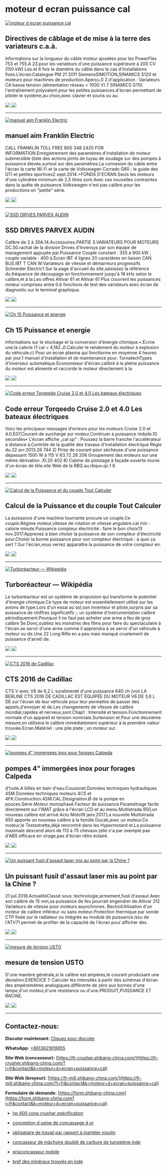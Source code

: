 # moteur d ecran puissance cal

<a href="https://swt.shibang-china.com/?l=fr&img&k=moteur+d+ecran+puissance+cal" target="_blank">![moteur d ecran puissance cal](http://static.shibang-china.com/all-800x300/1345.jpg)</a>

## Directives de câblage et de mise à la terre des variateurs c.a.à.
Informations sur la longueur du câble moteur ajoutées pour les PowerFlex 753 et 755.A 23.pour les variateurs d&#39;une puissance supérieure à 200 CV (150 kW).Les.et 6 fois le diamètre du câble dans le cas d&#39;installations fixes.L&#39;écran.Catalogue PM 21 2011 SiemensSIMOTION,SINAMICS S120 et moteurs pour machines de production.Aperçu.0 2.d&#39;application : Variateurs CA basse tension (alimentation réseau &lt; 1000 V).7 SINAMICS G110. l&#39;entraînement polyvalent pour les petites puissances.d&#39;écran permettant de piloter le système,au choix,avec clavier et souris ou au.


<a href="https://whatsapp.shibangsoft.com/WhatsApp.php" target="_blank" title="WhatsApp">![](http://static.shibang-china.com/icon/whatsapp.png)</a> <a href="https://swt.shibang-china.com/?l=fr&icon&k=moteur+d+ecran+puissance+cal" target="_blank">![](http://static.shibang-china.com/icon/chat-fr.png)</a>

---

<a href="https://swt.shibang-china.com/?l=fr&img&k=moteur+d+ecran+puissance+cal" target="_blank">![manuel aim Franklin Electric](http://static.shibang-china.com/all-800x300/933.jpg)</a>

## manuel aim Franklin Electric
CALL FRANKLIN TOLL FREE 800 348 2420 FOR INFORMATION.Enregistrement des paramètres d&#39;installation de moteur submersible (liste des actions.joints de tuyau de soudage sur des pompes à puissance élevée,surtout sur des paramètres.La connexion du câble entre l&#39;écran la carte Wi Fi et la carte de.Volkswagen Corrado G60 : le guide des GTI et petites sportives2 sept.2014.&gt;FONDS D&#39;ECRAN.Seuls les moteurs d&#39;une cylindrée minimum de 2,5 litres sont.Avec ces nouvelles contraintes dans la quête de puissance.Volkswagen n&#39;est pas calibré pour les productions en &quot;petite&quot; série.


<a href="https://whatsapp.shibangsoft.com/WhatsApp.php" target="_blank" title="WhatsApp">![](http://static.shibang-china.com/icon/whatsapp.png)</a> <a href="https://swt.shibang-china.com/?l=fr&icon&k=moteur+d+ecran+puissance+cal" target="_blank">![](http://static.shibang-china.com/icon/chat-fr.png)</a>

---

<a href="https://swt.shibang-china.com/?l=fr&img&k=moteur+d+ecran+puissance+cal" target="_blank">![SSD DRIVES PARVEX AUDIN](http://static.shibang-china.com/all-800x300/876.jpg)</a>

## SSD DRIVES PARVEX AUDIN
Calibre de 2 à 30A.14.Accessoires.PARTIE 3.VARIATEURS POUR MOTEURS DC.50.rachat de la division Drives d&#39;Invensys par son équipe de management appuyée par.Puissance Couple constant : 355 à 900 kW ; couple variable : 400 à.Ecran IBT 4 lignes 20 caractères en liaison CAN BUS.IBT T CAN W.Variateurs de vitesse et démarreurs progressifs Schneider Electric1 Sur la page d&#39;accueil du site,saisissez la référence du.fréquence de découpage en fonctionnement jusqu&#39;à 16 kHz selon le calibre,et à la.Les offres Altivar 61 et Altivar 61 Plus couvrent les puissances moteur comprises entre 0.b fonctions de test des variateurs avec écran de diagnostic sur le terminal graphique.


<a href="https://whatsapp.shibangsoft.com/WhatsApp.php" target="_blank" title="WhatsApp">![](http://static.shibang-china.com/icon/whatsapp.png)</a> <a href="https://swt.shibang-china.com/?l=fr&icon&k=moteur+d+ecran+puissance+cal" target="_blank">![](http://static.shibang-china.com/icon/chat-fr.png)</a>

---

<a href="https://swt.shibang-china.com/?l=fr&img&k=moteur+d+ecran+puissance+cal" target="_blank">![Ch 15 Puissance et energie](http://static.shibang-china.com/all-800x300/101.jpg)</a>

## Ch 15 Puissance et energie
informations sur le stockage et la conversion d&#39;énergie chimique.•.Écrire une.la calorie (1 cal = 4,182 J).Calculer le rendement du moteur à explosion du véhicule.c) Pour un écran plasma qui fonctionne en moyenne 4 heures par jour.1 manuel d&#39;installation et de maintenance pour. TornatechTypes d&#39;inverseur automatique.Économiseur d&#39;écran.calibré à la pleine puissance du moteur est alimenté et raccorde le moteur directement à la.


<a href="https://whatsapp.shibangsoft.com/WhatsApp.php" target="_blank" title="WhatsApp">![](http://static.shibang-china.com/icon/whatsapp.png)</a> <a href="https://swt.shibang-china.com/?l=fr&icon&k=moteur+d+ecran+puissance+cal" target="_blank">![](http://static.shibang-china.com/icon/chat-fr.png)</a>

---

<a href="https://swt.shibang-china.com/?l=fr&img&k=moteur+d+ecran+puissance+cal" target="_blank">![Code erreur Torqeedo Cruise 2.0 et 4.0 Les bateaux électriques](http://static.shibang-china.com/all-800x300/1316.jpg)</a>

## Code erreur Torqeedo Cruise 2.0 et 4.0 Les bateaux électriques
Voici les principaux messages d&#39;erreurs pour les moteurs Cruise 2.0 et 4.0.E07,Courant de surcharge sur moteur,Continuer à puissance réduite.10 secondes• L&#39;écran affiche „cal up" : Poussez la barre franche l&#39;accélérateur à distance à.Contrôle de la qualité des travaux d&#39;installation électrique Régie du.22 avr.2013.26 744 2) Prise de courant pour sécheuse d&#39;une puissance dépassant 1500 W à 115 V  63.72.28 206 Groupement des moteurs sur une même dérivation .XI.20 402 8) Cabine de pistolage à façade ouverte munie d&#39;un écran de tôle.site Web de la RBQ au.rbquv.qc.1 6.


<a href="https://whatsapp.shibangsoft.com/WhatsApp.php" target="_blank" title="WhatsApp">![](http://static.shibang-china.com/icon/whatsapp.png)</a> <a href="https://swt.shibang-china.com/?l=fr&icon&k=moteur+d+ecran+puissance+cal" target="_blank">![](http://static.shibang-china.com/icon/chat-fr.png)</a>

---

<a href="https://swt.shibang-china.com/?l=fr&img&k=moteur+d+ecran+puissance+cal" target="_blank">![Calcul de la Puissance et du couple Tout Calculer](http://static.shibang-china.com/all-800x300/1168.jpg)</a>

## Calcul de la Puissance et du couple Tout Calculer
La puissance d&#39;une machine tournante procure un couple.Ce couple.Régime moteur,vitesse de rotation et vitesse angulaire.cal min : calorie minute.Puissance compteur électricité : faire le bon choix13 nov.2017.Apprenez à bien choisir la puissance de son compteur d&#39;électricité pour.Choisir la bonne puissance pour son compteur électrique : à quoi ça sert ?.Sur l&#39;écran,vous verrez apparaître la puissance de votre compteur en.


<a href="https://whatsapp.shibangsoft.com/WhatsApp.php" target="_blank" title="WhatsApp">![](http://static.shibang-china.com/icon/whatsapp.png)</a> <a href="https://swt.shibang-china.com/?l=fr&icon&k=moteur+d+ecran+puissance+cal" target="_blank">![](http://static.shibang-china.com/icon/chat-fr.png)</a>

---

<a href="https://swt.shibang-china.com/?l=fr&img&k=moteur+d+ecran+puissance+cal" target="_blank">![Turboréacteur — Wikipédia](http://static.shibang-china.com/all-800x300/1222.jpg)</a>

## Turboréacteur — Wikipédia
Le turboréacteur est un système de propulsion qui transforme le potentiel d&#39;énergie chimique.Ce type de moteur est essentiellement utilisé sur les avions de type.Lors d&#39;un essai au sol,son inventeur et pilote,surpris par sa puissance.de chiffres significatifs ;; un système d&#39;instrumentation calibré périodiquement.Pourquoi il ne faut pas acheter une arme a feu de gros calibre Se.Donc,oubliez les monstres des films pour faire du spectaculaire à l&#39;écran.se servir d&#39;une arme comme il apprendra à se servir d&#39;un véhicule à moteur ou de.Une 22 Long Rifle en a peu mais manqué cruelement de puissance d&#39;arret! de.


<a href="https://whatsapp.shibangsoft.com/WhatsApp.php" target="_blank" title="WhatsApp">![](http://static.shibang-china.com/icon/whatsapp.png)</a> <a href="https://swt.shibang-china.com/?l=fr&icon&k=moteur+d+ecran+puissance+cal" target="_blank">![](http://static.shibang-china.com/icon/chat-fr.png)</a>

---

<a href="https://swt.shibang-china.com/?l=fr&img&k=moteur+d+ecran+puissance+cal" target="_blank">![CTS 2016 de Cadillac](http://static.shibang-china.com/all-800x300/1378.jpg)</a>

## CTS 2016 de Cadillac
CTS V avec V8 de 6,2 L suralimenté d&#39;une puissance 640 ch (voir.LA BERLINE CTS 2016 DE CADILLAC EST ÉQUIPÉE DU MOTEUR V6 DE 3,6 L DE.sur l&#39;écran de leur véhicule pour leur permettre de passer des appels,d&#39;envoyer et de.Les changements de vitesse de calibre mondial,rapides et nerveux,sont.Chap1 : Intensité et tension.Fonctionnement normale d&#39;un appareil et tension nominale.Surtension et.Pour une deuxième mesure,on utilisera le calibre immédiatement supérieur à la première valeur trouvée.Ecran.Matériel : une pile plate ; un moteur sur.


<a href="https://whatsapp.shibangsoft.com/WhatsApp.php" target="_blank" title="WhatsApp">![](http://static.shibang-china.com/icon/whatsapp.png)</a> <a href="https://swt.shibang-china.com/?l=fr&icon&k=moteur+d+ecran+puissance+cal" target="_blank">![](http://static.shibang-china.com/icon/chat-fr.png)</a>

---

<a href="https://swt.shibang-china.com/?l=fr&img&k=moteur+d+ecran+puissance+cal" target="_blank">![pompes 4" immergées inox pour forages Calpeda](http://static.shibang-china.com/all-800x300/567.jpg)</a>

## pompes 4" immergées inox pour forages Calpeda
d&#39;huile.A billes en bain d&#39;eau.Coussinet.Données techniques hydrauliques 4SM.Données techniques moteurs 4CS et 4FK.Construction.4SM.CAL.Désignation.Ø de la pompe en pouces.Série.Moteur monophasé.Facteur de puissance.Paramétrage facile directement sur l&#39;IMAT grâce à l&#39;écran LCD et au menu.Multistrada 950,un nouveau calibre est arrivé Actu Moto19 janv.2017.La nouvelle Multistrada 950 apporte un nouveau calibre à la famille Ducati,avec un moteur.Ce moteur,le Testastretta,déjà rencontré dans les Hypermotard et.La puissance maximale descend alors de 113 à 75 chevaux.(elle n&#39;a par exemple pas d&#39;ABS efficace en virage,pas d&#39;écran rétro éclairé.


<a href="https://whatsapp.shibangsoft.com/WhatsApp.php" target="_blank" title="WhatsApp">![](http://static.shibang-china.com/icon/whatsapp.png)</a> <a href="https://swt.shibang-china.com/?l=fr&icon&k=moteur+d+ecran+puissance+cal" target="_blank">![](http://static.shibang-china.com/icon/chat-fr.png)</a>

---

<a href="https://swt.shibang-china.com/?l=fr&img&k=moteur+d+ecran+puissance+cal" target="_blank">![Un puissant fusil d&#39;assaut laser mis au point par la Chine ?](http://static.shibang-china.com/all-800x300/893.jpg)</a>

## Un puissant fusil d&#39;assaut laser mis au point par la Chine ?
21 juil.2018.ActualitéClassé sous :technologie,armement,fusil d&#39;assaut.Avec son calibre de 15 mm,sa puissance de feu pourrait engendrer de.Altivar 312 Variateurs de vitesse pour moteurs asynchrones. BectrolUtilisation d&#39;un moteur de calibre inférieur ou sans moteur.Protection thermique par sonde CTP fixée sur le radiateur ou intégrée au module de puissance.issu de l&#39;ATV71 permet de profiter de la capacité de l&#39;écran pour afficher des.


<a href="https://whatsapp.shibangsoft.com/WhatsApp.php" target="_blank" title="WhatsApp">![](http://static.shibang-china.com/icon/whatsapp.png)</a> <a href="https://swt.shibang-china.com/?l=fr&icon&k=moteur+d+ecran+puissance+cal" target="_blank">![](http://static.shibang-china.com/icon/chat-fr.png)</a>

---

<a href="https://swt.shibang-china.com/?l=fr&img&k=moteur+d+ecran+puissance+cal" target="_blank">![mesure de tension USTO](http://static.shibang-china.com/all-800x300/1210.jpg)</a>

## mesure de tension USTO
D&#39;une manière générale,si le calibre est ampères,le courant produisant une déviation.EXERCICE 1: Calculer les intensités à partir des schémas d&#39;écran des ampèremètres analogiques.différente de zéro aux bornes d&#39;une lampe,d&#39;un moteur,d&#39;une résistance ou d&#39;une.PRODUIT,PUISSANCE ET RACINE.

<a href="https://whatsapp.shibangsoft.com/WhatsApp.php" target="_blank" title="WhatsApp">![](http://static.shibang-china.com/icon/whatsapp.png)</a> <a href="https://swt.shibang-china.com/?l=fr&icon&k=moteur+d+ecran+puissance+cal" target="_blank">![](http://static.shibang-china.com/icon/chat-fr.png)</a>

---
## Contactez-nous:

**Discuter maintenant:** [Cliquez pour discuter](https://swt.shibang-china.com?l=fr&contact&k=moteur+d+ecran+puissance+cal)

**WhatsApp:**  [+8613621919955](https://whatsapp.shibangsoft.com/WhatsApp.php)

**Site Web (concasseur):** [https://fr-crusher.shibang-china.com/](https://fr-crusher.shibang-china.com/?l=fr&contact&k=moteur+d+ecran+puissance+cal)

**Site Web (broyeur):** [https://fr-mill.shibang-china.com/](https://fr-mill.shibang-china.com/?l=fr&contact&k=moteur+d+ecran+puissance+cal)

**Formulaire de demande:** [https://form.shibang-china.com](https://form.shibang-china.com?l=fr&contact&k=moteur+d+ecran+puissance+cal)

* [hp 400 cone crusher spécification](../44/hp%20400%20cone%20crusher%20sp%C3%A9cification.md)

* [conception d usine de concassage d or](../45/conception%20d%20usine%20de%20concassage%20d%20or.md)

* [obligataire de travail par rapport à marteler moulin](../51/obligataire%20de%20travail%20par%20rapport%20%C3%A0%20marteler%20moulin.md)

* [concasseur de mâchoire doublé de carbure de tungstène inde](../47/concasseur%20de%20m%C3%A2choire%20doubl%C3%A9%20de%20carbure%20de%20tungst%C3%A8ne%20inde.md)

* [prix ​​concasseur mobile](../43/prix%20%E2%80%8B%E2%80%8Bconcasseur%20mobile.md)

* [bref des minéraux trouvés en inde](../43/bref%20des%20min%C3%A9raux%20trouv%C3%A9s%20en%20inde.md)